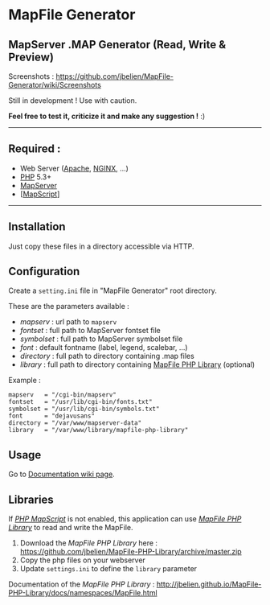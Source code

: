 # MapFile Generator
## MapServer .MAP Generator (Read, Write & Preview)

Screenshots : <https://github.com/jbelien/MapFile-Generator/wiki/Screenshots>

Still in development ! Use with caution.

**Feel free to test it, criticize it and make any suggestion !** :)

--------------------------------------------------

## Required :

* Web Server ([Apache](http://httpd.apache.org/), [NGINX](http://nginx.org/), ...)
* [PHP](http://php.net/) 5.3+
* [MapServer](http://mapserver.org/)
* [[MapScript](http://www.mapserver.org/mapscript/index.html)]

--------------------------------------------------

## Installation

Just copy these files in a directory accessible via HTTP.

## Configuration

Create a `setting.ini` file in "MapFile Generator" root directory.

These are the parameters available :

* *mapserv* : url path to `mapserv`
* *fontset* : full path to MapServer fontset file
* *symbolset* : full path to MapServer symbolset file
* *font* : default fontname (label, legend, scalebar, ...)
* *directory* : full path to directory containing .map files
* *library* : full path to directory containing [MapFile PHP Library](https://github.com/jbelien/MapFile-PHP-Library) (optional)

Example :

    mapserv   = "/cgi-bin/mapserv"
    fontset   = "/usr/lib/cgi-bin/fonts.txt"
    symbolset = "/usr/lib/cgi-bin/symbols.txt"
    font      = "dejavusans"
    directory = "/var/www/mapserver-data"
    library   = "/var/www/library/mapfile-php-library"

## Usage

Go to [Documentation wiki page](https://github.com/jbelien/MapFile-Generator/wiki/Documentation).

## Libraries

If *[PHP MapScript](http://www.mapserver.org/mapscript/index.html)* is not enabled, this application can use *[MapFile PHP Library](https://github.com/jbelien/MapFile-PHP-Library)* to read and write the MapFile.

1. Download the *MapFile PHP Library* here : <https://github.com/jbelien/MapFile-PHP-Library/archive/master.zip>
2. Copy the php files on your webserver
3. Update `settings.ini` to define the `library` parameter

Documentation of the *MapFile PHP Library* : <http://jbelien.github.io/MapFile-PHP-Library/docs/namespaces/MapFile.html>
